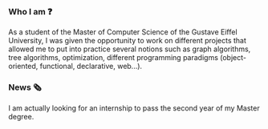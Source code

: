 ### Who I am ❓

As a student of the Master of Computer Science of the Gustave Eiffel University, I was given the opportunity to work on different projects that allowed me to put into practice several notions such as graph algorithms, tree algorithms, optimization, different programming paradigms (object-oriented, functional, declarative, web...).

### News 🗞️

I am actually looking for an internship to pass the second year of my Master degree.
